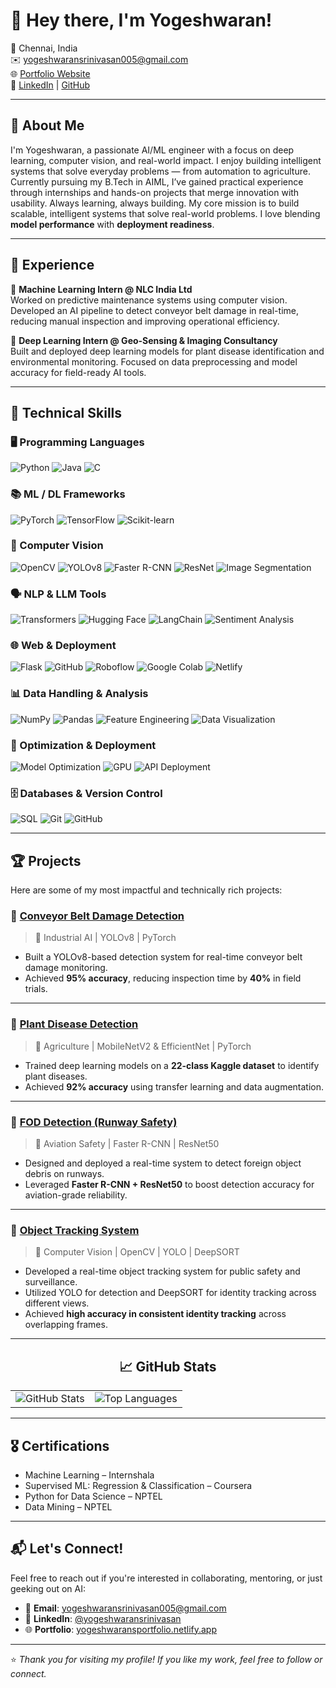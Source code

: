 # 👋 Hey there, I'm Yogeshwaran!

📍 Chennai, India  
✉️ yogeshwaransrinivasan005@gmail.com  
🌐 [Portfolio Website](https://yogeshwaransportfolio.netlify.app)  
🔗 [LinkedIn](https://www.linkedin.com/in/yogeshwaransrinivasan) | [GitHub](https://github.com/yogeshwaran245)

---

## 🚀 About Me

I'm Yogeshwaran, a passionate AI/ML engineer with a focus on deep learning, computer vision, and real-world impact. I enjoy building intelligent systems that solve everyday problems — from automation to agriculture. Currently pursuing my B.Tech in AIML, I’ve gained practical experience through internships and hands-on projects that merge innovation with usability. Always learning, always building.
My core mission is to build scalable, intelligent systems that solve real-world problems. I love blending **model performance** with **deployment readiness**.

---

## 💼 Experience

🧠 **Machine Learning Intern @ NLC India Ltd**  
Worked on predictive maintenance systems using computer vision. Developed an AI pipeline to detect conveyor belt damage in real-time, reducing manual inspection and improving operational efficiency.

🌿 **Deep Learning Intern @ Geo-Sensing & Imaging Consultancy**  
Built and deployed deep learning models for plant disease identification and environmental monitoring. Focused on data preprocessing and model accuracy for field-ready AI tools.

---
## 🧠 Technical Skills

### 🖥️ Programming Languages  
![Python](https://img.shields.io/badge/Python-3670A0?style=for-the-badge&logo=python&logoColor=white)
![Java](https://img.shields.io/badge/Java-ED8B00?style=for-the-badge&logo=openjdk&logoColor=white)
![C](https://img.shields.io/badge/C-00599C?style=for-the-badge&logo=c&logoColor=white)

### 📚 ML / DL Frameworks  
![PyTorch](https://img.shields.io/badge/PyTorch-EE4C2C?style=for-the-badge&logo=pytorch&logoColor=white)
![TensorFlow](https://img.shields.io/badge/TensorFlow-FF6F00?style=for-the-badge&logo=tensorflow&logoColor=white)
![Scikit-learn](https://img.shields.io/badge/Scikit--Learn-F7931E?style=for-the-badge&logo=scikit-learn&logoColor=white)

### 🧠 Computer Vision  
![OpenCV](https://img.shields.io/badge/OpenCV-27338e?style=for-the-badge&logo=opencv&logoColor=white)
![YOLOv8](https://img.shields.io/badge/YOLOv8-00FFFF?style=for-the-badge)
![Faster R-CNN](https://img.shields.io/badge/Faster%20R--CNN-orange?style=for-the-badge)
![ResNet](https://img.shields.io/badge/ResNet-gray?style=for-the-badge)
![Image Segmentation](https://img.shields.io/badge/Image%20Segmentation-009688?style=for-the-badge)

### 🗣️ NLP & LLM Tools  
![Transformers](https://img.shields.io/badge/Transformers-ffcc00?style=for-the-badge&logo=huggingface&logoColor=black)
![Hugging Face](https://img.shields.io/badge/HuggingFace-FCC624?style=for-the-badge&logo=huggingface&logoColor=black)
![LangChain](https://img.shields.io/badge/LangChain-blue?style=for-the-badge)
![Sentiment Analysis](https://img.shields.io/badge/Sentiment%20Analysis-9C27B0?style=for-the-badge)

### 🌐 Web & Deployment  
![Flask](https://img.shields.io/badge/Flask-000000?style=for-the-badge&logo=flask&logoColor=white)
![GitHub](https://img.shields.io/badge/GitHub-181717?style=for-the-badge&logo=github&logoColor=white)
![Roboflow](https://img.shields.io/badge/Roboflow-2D6CDF?style=for-the-badge)
![Google Colab](https://img.shields.io/badge/Google%20Colab-F9AB00?style=for-the-badge&logo=googlecolab&logoColor=white)
![Netlify](https://img.shields.io/badge/Netlify-00C7B7?style=for-the-badge&logo=netlify&logoColor=white)

### 📊 Data Handling & Analysis  
![NumPy](https://img.shields.io/badge/NumPy-013243?style=for-the-badge&logo=numpy&logoColor=white)
![Pandas](https://img.shields.io/badge/Pandas-150458?style=for-the-badge&logo=pandas&logoColor=white)
![Feature Engineering](https://img.shields.io/badge/Feature%20Engineering-4CAF50?style=for-the-badge)
![Data Visualization](https://img.shields.io/badge/Visualization-F06292?style=for-the-badge)

### 🚀 Optimization & Deployment  
![Model Optimization](https://img.shields.io/badge/Model%20Optimization-607d8b?style=for-the-badge)
![GPU](https://img.shields.io/badge/GPU%20Acceleration-00bcd4?style=for-the-badge)
![API Deployment](https://img.shields.io/badge/API%20Deployment-3f51b5?style=for-the-badge)

### 🗄️ Databases & Version Control  
![SQL](https://img.shields.io/badge/SQL-003B57?style=for-the-badge&logo=sqlite&logoColor=white)
![Git](https://img.shields.io/badge/Git-F05032?style=for-the-badge&logo=git&logoColor=white)
![GitHub](https://img.shields.io/badge/GitHub-181717?style=for-the-badge&logo=github&logoColor=white)


---

## 🏆 Projects

Here are some of my most impactful and technically rich projects:

### 🔗 [Conveyor Belt Damage Detection](https://github.com/yogeshwaran245/Conveyer-Belt-Damage-Detection-)
> 📌 Industrial AI | YOLOv8 | PyTorch  
- Built a YOLOv8-based detection system for real-time conveyor belt damage monitoring.  
- Achieved **95% accuracy**, reducing inspection time by **40%** in field trials.

---

### 🔗 [Plant Disease Detection](https://github.com/yogeshwaran245/plant-disease-detection)
> 🌾 Agriculture | MobileNetV2 & EfficientNet | PyTorch  
- Trained deep learning models on a **22-class Kaggle dataset** to identify plant diseases.  
- Achieved **92% accuracy** using transfer learning and data augmentation.

---

### 🔗 [FOD Detection (Runway Safety)](https://github.com/yogeshwaran245/FOD_Detection)
> 🛬 Aviation Safety | Faster R-CNN | ResNet50  
- Designed and deployed a real-time system to detect foreign object debris on runways.  
- Leveraged **Faster R-CNN + ResNet50** to boost detection accuracy for aviation-grade reliability.

---

### 🔗 [Object Tracking System](https://github.com/yogeshwaran245/Object_tracking) 
> 🎥 Computer Vision | OpenCV | YOLO | DeepSORT  
- Developed a real-time object tracking system for public safety and surveillance.  
- Utilized YOLO for detection and DeepSORT for identity tracking across different views.  
- Achieved **high accuracy in consistent identity tracking** across overlapping frames.

---
<h2 align="center">📈 GitHub Stats</h2>

<table align="center">
  <tr>
    <td>
      <img src="https://github-readme-stats.vercel.app/api?username=yogeshwaran245&show_icons=true&theme=radical" alt="GitHub Stats" />
    </td>
    <td>
      <img src="https://github-readme-stats.vercel.app/api/top-langs/?username=yogeshwaran245&layout=compact&theme=radical" alt="Top Languages" />
    </td>
  </tr>
</table>

---

## 🎖️ Certifications

- Machine Learning – Internshala  
- Supervised ML: Regression & Classification – Coursera  
- Python for Data Science – NPTEL  
- Data Mining – NPTEL  

---

## 📬 Let's Connect!

Feel free to reach out if you're interested in collaborating, mentoring, or just geeking out on AI:

- 📧 **Email**: yogeshwaransrinivasan005@gmail.com  
- 💼 **LinkedIn**: [@yogeshwaransrinivasan](https://www.linkedin.com/in/yogeshwaransrinivasan)  
- 🌐 **Portfolio**: [yogeshwaransportfolio.netlify.app](https://yogeshwaransportfolio.netlify.app)  

---

⭐️ *Thank you for visiting my profile! If you like my work, feel free to follow or connect.*  
